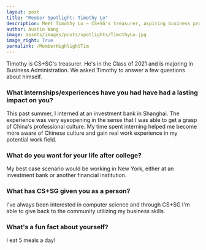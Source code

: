 ```yaml
---
layout: post
title: "Member Spotlight: Timothy Lo"
description: Meet Timothy Lo — CS+SG's treasurer, aspiring business professional, and perhaps the club's biggest eater?
author: Austin Wang
image: assets/images/posts/spotlights/TimothyLo.jpg
image_right: True
permalink: /MemberHighlightTim
---
```


Timothy is CS+SG's treasurer. He's in the Class of 2021 and is majoring in Business Administration. We asked Timothy to answer a few questions about himself.

### What internships/experiences have you had have had a lasting impact on you?

This past summer, I interned at an investment bank in Shanghai. The experience was very eyeopening in the sense that I was able to get a grasp of China's professional culture. My time spent interning helped me become more aware of Chinese culture and gain real work experience in my potential work field.

### What do you want for your life after college?

My best case scenario would be working in New York, either at an investment bank or another financial institution.

### What has CS+SG given you as a person?

I've always been interested in computer science and through CS+SG I'm able to give back to the community utilizing my business skills.

### What's a fun fact about yourself?

I eat 5 meals a day!

